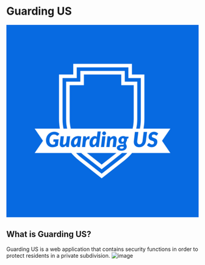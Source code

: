 # Guarding US

<img src="https://raw.githubusercontent.com/AdrianRdz23/GuardingUS_Homepage/main/Assets/Guarding US-logos.jpeg"/>


## What is Guarding US?

Guarding US is a web application that contains security functions in order to protect residents in a private subdivision.
![image](https://user-images.githubusercontent.com/46502770/164944568-efd42d7a-02a9-497f-867c-9a888d65a151.png)

